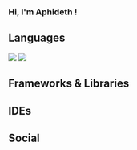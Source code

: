### Hi, I'm Aphideth !


## Languages
![](https://camo.githubusercontent.com/3089cae634b5524ec733e53b19f3f74ce09ef61897baf5f114620ebfc3916384/68747470733a2f2f696d672e736869656c64732e696f2f62616467652f2d48544d4c352d2532334534344432373f7374796c653d666f722d7468652d6261646765266c6f676f3d68746d6c35266c6f676f436f6c6f723d666666666666) 
![](https://camo.githubusercontent.com/9267d32864dd21bb6ecc69ca8003b366455714f24c02bcc1b68a1c7d578e547a/68747470733a2f2f696d672e736869656c64732e696f2f62616467652f4a4156415343524950542d3332333333303f7374796c653d666f722d7468652d6261646765266c6f676f3d6a617661736372697074266c6f676f436f6c6f723d463744463145)

## Frameworks & Libraries

## IDEs

## Social 

